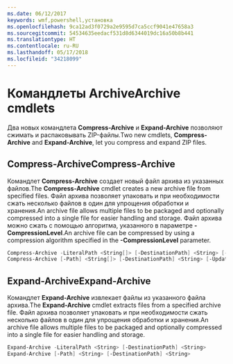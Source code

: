 ```yaml
---
ms.date: 06/12/2017
keywords: wmf,powershell,установка
ms.openlocfilehash: 9ca12ad3f0729a2e9595d7ca5ccf9041e47658a3
ms.sourcegitcommit: 54534635eedacf531d8d6344019dc16a50b8b441
ms.translationtype: HT
ms.contentlocale: ru-RU
ms.lasthandoff: 05/17/2018
ms.locfileid: "34218099"
---
```

# <a name="archive-cmdlets"></a><span data-ttu-id="1074c-102">Командлеты Archive</span><span class="sxs-lookup"><span data-stu-id="1074c-102">Archive cmdlets</span></span>

<span data-ttu-id="1074c-103">Два новых командлета **Compress-Archive** и **Expand-Archive** позволяют сжимать и распаковывать ZIP-файлы.</span><span class="sxs-lookup"><span data-stu-id="1074c-103">Two new cmdlets, **Compress-Archive** and **Expand-Archive**, let you compress and expand ZIP files.</span></span>

## <a name="compress-archive"></a><span data-ttu-id="1074c-104">Compress-Archive</span><span class="sxs-lookup"><span data-stu-id="1074c-104">Compress-Archive</span></span>
<span data-ttu-id="1074c-105">Командлет **Compress-Archive** создает новый файл архива из указанных файлов.</span><span class="sxs-lookup"><span data-stu-id="1074c-105">The **Compress-Archive** cmdlet creates a new archive file from specified files.</span></span> <span data-ttu-id="1074c-106">Файл архива позволяет упаковать и при необходимости сжать несколько файлов в один для упрощения обработки и хранения.</span><span class="sxs-lookup"><span data-stu-id="1074c-106">An archive file allows multiple files to be packaged and optionally compressed into a single file for easier handling and storage.</span></span> <span data-ttu-id="1074c-107">Файл архива можно сжать с помощью алгоритма, указанного в параметре **-CompressionLevel**.</span><span class="sxs-lookup"><span data-stu-id="1074c-107">An archive file can be compressed by using a compression algorithm specified in the **-CompressionLevel** parameter.</span></span>
```powershell
Compress-Archive -LiteralPath <String[]> [-DestinationPath] <String> [-Update] [-CompressionLevel <Microsoft.PowerShell.Commands.CompressionLevel>]
Compress-Archive [-Path] <String[]> [-DestinationPath] <String> [-Update] [-CompressionLevel <Microsoft.PowerShell.Commands.CompressionLevel>]
```

## <a name="expand-archive"></a><span data-ttu-id="1074c-108">Expand-Archive</span><span class="sxs-lookup"><span data-stu-id="1074c-108">Expand-Archive</span></span>
<span data-ttu-id="1074c-109">Командлет **Expand-Archive** извлекает файлы из указанного файла архива.</span><span class="sxs-lookup"><span data-stu-id="1074c-109">The **Expand-Archive** cmdlet extracts files from a specified archive file.</span></span> <span data-ttu-id="1074c-110">Файл архива позволяет упаковать и при необходимости сжать несколько файлов в один для упрощения обработки и хранения.</span><span class="sxs-lookup"><span data-stu-id="1074c-110">An archive file allows multiple files to be packaged and optionally compressed into a single file for easier handling and storage.</span></span>
```powershell
Expand-Archive -LiteralPath <String> [-DestinationPath] <String>
Expand-Archive [-Path] <String> [-DestinationPath] <String>
```
